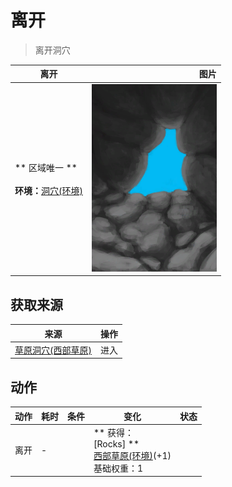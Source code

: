 # 离开  
> 离开洞穴  
  
  离开  |   图片   
 ----  |  ----:   
 ** 区域唯一 **<br><br>**环境：**[洞穴(环境)](Env_CaveGrasslands.md)  |  <img decoding="async" src="Sprite/CaveExit.png" href="a.md" style="max-width:300px;max-height:300px;">   
  
## 获取来源  
来源  |  操作  
----  |  ----  
[草原洞穴(西部草原)](CaveGrasslandsEntrance.md)  |  进入  
## 动作  
动作  |  耗时  |  条件  |  变化  |  状态  
----  |  ----  |  ----  |  ----  |  ----  
离开<br>  |  -  |    |  ** 获得： **<br>** [Rocks] **<br>  [西部草原(环境)](Env_GrasslandsW.md)(+1)<br>基础权重：1<br>  |    
